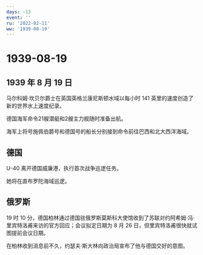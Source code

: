 ```yaml
---
days: -13
event: ''
ru: '2022-02-11'
ww: '1939-08-19'
---
```


# 1939-08-19

## 1939 年 8 月 19 日

马尔科姆·坎贝尔爵士在英国英格兰康尼斯顿水域以每小时 141
英里的速度创造了新的世界水上速度纪录。

德国海军命令21艘潜艇和2艘主力舰随时准备出航。

海军上将号施佩伯爵号和德国号的船长分别接到命令前往巴西和北大西洋海域。

## 德国

U-40 离开德国威廉港，执行首次战争巡逻任务。

她将在直布罗陀海域巡逻。

## 俄罗斯

19 时 10
分，德国柏林通过德国驻俄罗斯莫斯科大使馆收到了苏联对约阿希姆·冯·里宾特洛甫来访的官方回应；会议拟定日期为
8 月 26 日，但里宾特洛甫很快就试图提前会议日期。

在柏林收到消息前不久，约瑟夫·斯大林向政治局宣布了他与德国交好的意图。